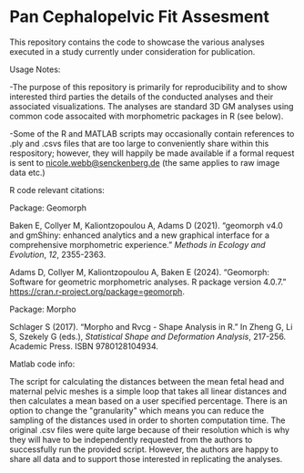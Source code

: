 # Pan Cephalopelvic Fit Assesment

This repository contains the code to showcase the various analyses executed in a study currently under consideration for publication. 

Usage Notes:

-The purpose of this repository is primarily for reproducibility and to show interested third parties the details of the conducted analyses and their associated visualizations. The analyses are standard 3D GM analyses using common code assocaited with morphometric packages in R (see below).

-Some of the R and MATLAB scripts may occasionally contain references to .ply and .csvs files that are too large to conveniently share within this respository; however, they will happily be made available if a formal request is sent to nicole.webb@senckenberg.de (the same applies to raw image data etc.)


R code relevant citations: 

Package: Geomorph

  Baken E, Collyer M, Kaliontzopoulou A, Adams D (2021). “geomorph v4.0
  and gmShiny: enhanced analytics and a new graphical interface for a
  comprehensive morphometric experience.” _Methods in Ecology and
  Evolution_, *12*, 2355-2363.

  Adams D, Collyer M, Kaliontzopoulou A, Baken E (2024). “Geomorph:
  Software for geometric morphometric analyses. R package version
  4.0.7.” <https://cran.r-project.org/package=geomorph>.

Package: Morpho

  Schlager S (2017). “Morpho and Rvcg - Shape Analysis in R.” In Zheng
  G, Li S, Szekely G (eds.), _Statistical Shape and Deformation
  Analysis_, 217-256. Academic Press. ISBN 9780128104934.

Matlab code info:

The script for calculating the distances between the mean fetal head and maternal pelvic meshes is a simple loop that takes all linear distances and then calculates a mean based on a user specified percentage. There is an option to change the "granularity" which means you can reduce the sampling of the distances used in order to shorten computation time. The original .csv files were quite large because of their resolution which is why they will have to be independently requested from the authors to successfully run the provided script. However, the authors are happy to share all data and to support those interested in replicating the analyses.




